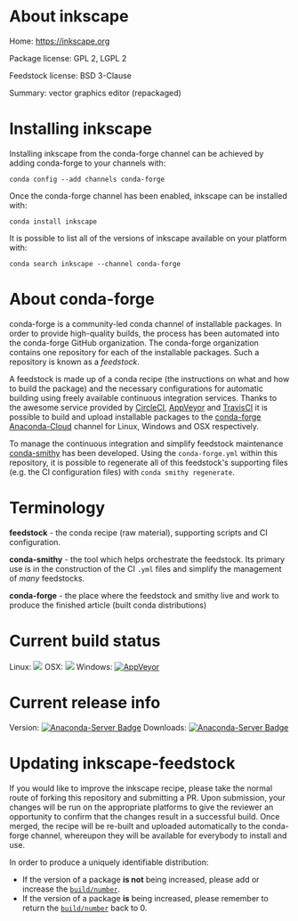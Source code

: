 About inkscape
==============

Home: https://inkscape.org

Package license: GPL 2, LGPL 2

Feedstock license: BSD 3-Clause

Summary: vector graphics editor (repackaged)



Installing inkscape
===================

Installing inkscape from the conda-forge channel can be achieved by adding conda-forge to your channels with:

```
conda config --add channels conda-forge
```

Once the conda-forge channel has been enabled, inkscape can be installed with:

```
conda install inkscape
```

It is possible to list all of the versions of inkscape available on your platform with:

```
conda search inkscape --channel conda-forge
```


About conda-forge
=================

conda-forge is a community-led conda channel of installable packages.
In order to provide high-quality builds, the process has been automated into the
conda-forge GitHub organization. The conda-forge organization contains one repository
for each of the installable packages. Such a repository is known as a *feedstock*.

A feedstock is made up of a conda recipe (the instructions on what and how to build
the package) and the necessary configurations for automatic building using freely
available continuous integration services. Thanks to the awesome service provided by
[CircleCI](https://circleci.com/), [AppVeyor](http://www.appveyor.com/)
and [TravisCI](https://travis-ci.org/) it is possible to build and upload installable
packages to the [conda-forge](https://anaconda.org/conda-forge)
[Anaconda-Cloud](http://docs.anaconda.org/) channel for Linux, Windows and OSX respectively.

To manage the continuous integration and simplify feedstock maintenance
[conda-smithy](http://github.com/conda-forge/conda-smithy) has been developed.
Using the ``conda-forge.yml`` within this repository, it is possible to regenerate all of
this feedstock's supporting files (e.g. the CI configuration files) with ``conda smithy regenerate``.


Terminology
===========

**feedstock** - the conda recipe (raw material), supporting scripts and CI configuration.

**conda-smithy** - the tool which helps orchestrate the feedstock.
                   Its primary use is in the construction of the CI ``.yml`` files
                   and simplify the management of *many* feedstocks.

**conda-forge** - the place where the feedstock and smithy live and work to
                  produce the finished article (built conda distributions)

Current build status
====================

Linux: ![](https://cdn.rawgit.com/conda-forge/conda-smithy/922e8b413e290a1dc5d012134abc179dd5080153/conda_smithy/feedstock_content/ci_support/disabled.svg)
OSX: ![](https://cdn.rawgit.com/conda-forge/conda-smithy/922e8b413e290a1dc5d012134abc179dd5080153/conda_smithy/feedstock_content/ci_support/disabled.svg)
Windows: [![AppVeyor](https://ci.appveyor.com/api/projects/status/github/conda-forge/inkscape-feedstock?svg=True)](https://ci.appveyor.com/project/conda-forge/inkscape-feedstock/branch/master)

Current release info
====================
Version: [![Anaconda-Server Badge](https://anaconda.org/conda-forge/inkscape/badges/version.svg)](https://anaconda.org/conda-forge/inkscape)
Downloads: [![Anaconda-Server Badge](https://anaconda.org/conda-forge/inkscape/badges/downloads.svg)](https://anaconda.org/conda-forge/inkscape)


Updating inkscape-feedstock
===========================

If you would like to improve the inkscape recipe, please take the normal
route of forking this repository and submitting a PR. Upon submission, your changes will
be run on the appropriate platforms to give the reviewer an opportunity to confirm that the
changes result in a successful build. Once merged, the recipe will be re-built and uploaded
automatically to the conda-forge channel, whereupon they will be available for everybody to
install and use.

In order to produce a uniquely identifiable distribution:
 * If the version of a package **is not** being increased, please add or increase
   the [``build/number``](http://conda.pydata.org/docs/building/meta-yaml.html#build-number-and-string).
 * If the version of a package **is** being increased, please remember to return
   the [``build/number``](http://conda.pydata.org/docs/building/meta-yaml.html#build-number-and-string)
   back to 0.
